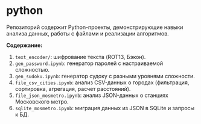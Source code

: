 # python

Репозиторий содержит Python-проекты, демонстрирующие навыки анализа данных, работы с файлами и реализации алгоритмов.

**Содержание:**

1.  `text_encoder/`: шифрование текста (ROT13, Бэкон).
2.  `gen_password.ipynb`: генератор паролей с настраиваемой сложностью.
3.  `gen_sudoku.ipynb`: генератор судоку с разными уровнями сложности.
4.  `file_csv_cities.ipynb`: анализ CSV-данных о городах (фильтрация, сортировка, агрегация, расчет расстояний).
5.  `file_json_mosmetro.ipynb`: анализ JSON-данных о станциях Московского метро.
6.  `sqlite_mosmetro.ipynb`: миграция данных из JSON в SQLite и запросы к БД.